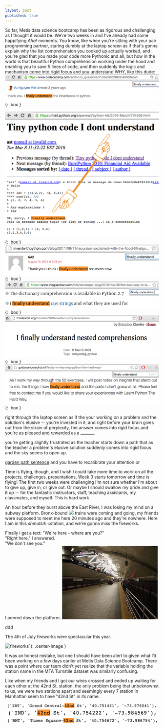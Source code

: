 ```yaml
---
layout: post
published: true
---
```


<style type="text/css">
.box
{
  border:2px solid black;
  padding:1px;
}
.center-text
{
  text-align: center;
}
</style>

So far, Metis data science bootcamp has been as rigorous and challenging as I thought it would be. We're two weeks in and I've already had some happifying <i>Aha!</i> moments. You know, like when you're sitting with your pair programming partner, staring dumbly at the laptop screen as if that's gonna explain why the list comprehension you cooked up actually worked, and you're glad that you made your code more Pythonic and all, but how in the world is that beautiful Python comprehension working under the hood and enabling you to save 5 lines of code, and then suddenly the logic and mechanism come into rigid focus and you understand WHY, like this dude:
![](/images/finally_1.png){: .box }



![](/images/finally_2.png){: .box }
![](/images/finally_3.png){: .box }
![](/images/finally_4.png){: .box }
![](/images/finally_5.png){: .box }
![](/images/finally_6.png){: .box }

right through the laptop screen as if the your  working on a problem and the solution's elusive -- you're invested in it, and right before your brain gives out from the strain of perplexity, the answer  comes into rigid focus and you're as pleased and rewarded as a _______.  




you're getting slightly frustrated as the teacher starts down a path that  as the teacher  a problem's elusive solution suddenly comes into rigid focus and the sky seems to open up.

[garden path sentence](https://en.wikipedia.org/wiki/Garden_path_sentence) and you have to recalibrate your attention or 

Time is flying, though, and I wish I could take more time to work on all the projects, challenges, presentations,  Week 3 starts tomorrow and time is flying! The first two weeks were challenging
I'm not sure whether I'm about to give up, give in, or give out. 
Or maybe I should swallow my pride and give it <it>up</i> -- for the fantastic instructors, staff, teaching assistants, my classmates, and myself. This is hard work 




An hour before they burst above the East River, I was losing my mind on a subway platform. Bronx-bound ![]("/images/NYCS-bull-trans-7.svg.png")  trains were coming and going, my friends were supposed to meet me here 20 minutes ago and they're nowhere. Here I am in this <i>shmutsik</i> <station, and we're gonna miss the fireworks. 

Finally i get a text:
"We're here - where are you?"  
"Right here," I answered.  
"We don't see you."  
I peered down the platform. <img src="/images/Grand_Central_Flushing_station.jpg">

ddd

<span class="center-text">The 4th of July fireworks were spectacular this year.</span>
 
![fireworks1](/images/fireworks.png){: .center-image }


It was an honest mistake, but one I should have been alert to given what I’d been working on a few days earlier at Metis Data Science Bootcamp. There was a point where our team didn’t yet realize that the variable holding the station name in the MTA Turnstile dataset was similarly confusing.

Like when my friends and I got our wires crossed and ended up waiting for each other at the 42nd St. station, the only problem being that unbeknownst to us, we were two stations apart and seemingly every 7 station in Manhattan seem to have "42nd St" in its name.

![](/images/gc42_in_data.png)
![](/images/ind_42nd_in_data.png)
![](/images/times_sq_in_data.png)
